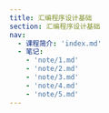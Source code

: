 ```yaml
---
title: 汇编程序设计基础
section: 汇编程序设计基础
nav:
  - 课程简介: 'index.md'
  - 笔记:
    - 'note/1.md'
    - 'note/2.md'
    - 'note/3.md'
    - 'note/4.md'
    - 'note/5.md'
---
```



